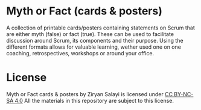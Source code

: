 # Myth or Fact (cards & posters)
A collection of printable cards/posters containing statements on Scrum that are either myth (false) or fact (true). These can be used to facilitate discussion around Scrum, its components and their purpose. Using the different formats allows for valuable learning, wether used one on one coaching, retrospectives, workshops or around your office.

# License
Myth or Fact cards & posters by Ziryan Salayi is licensed under [CC BY-NC-SA 4.0](https://creativecommons.org/licenses/by-nc-sa/4.0) 
All the materials in this repository are subject to this license.
